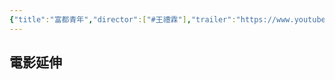 ```yaml
---
{"title":"富都青年","director":["#王禮霖"],"trailer":"https://www.youtube.com/watch?v=TEfT7ZKvwKU","watched-theater":["#花蓮威秀"],"year":"2024","watched-date":"","tags":["#🎬Movie"],"dg-publish":true,"stream-source":"https://www.netflix.com/watch/81753235?source=35","topics":null,"permalink":"/Movies/富都青年/","dgPassFrontmatter":true,"created":"2025-05-12T04:10:11.035+08:00","updated":"2025-05-12T04:12:28.684+08:00"}
---
```







## 電影延伸


